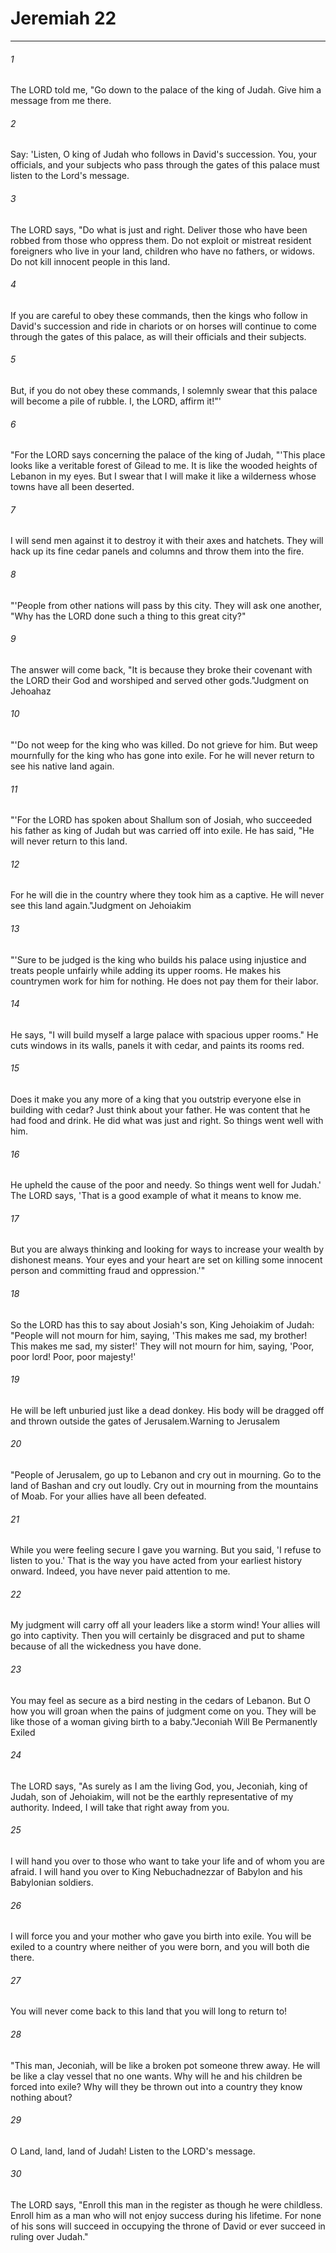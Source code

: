 # Jeremiah 22
***



###### 1 
The LORD told me, "Go down to the palace of the king of Judah. Give him a message from me there. 

###### 2 
Say: 'Listen, O king of Judah who follows in David's succession. You, your officials, and your subjects who pass through the gates of this palace must listen to the Lord's message. 

###### 3 
The LORD says, "Do what is just and right. Deliver those who have been robbed from those who oppress them. Do not exploit or mistreat resident foreigners who live in your land, children who have no fathers, or widows. Do not kill innocent people in this land. 

###### 4 
If you are careful to obey these commands, then the kings who follow in David's succession and ride in chariots or on horses will continue to come through the gates of this palace, as will their officials and their subjects. 

###### 5 
But, if you do not obey these commands, I solemnly swear that this palace will become a pile of rubble. I, the LORD, affirm it!"' 

###### 6 
"For the LORD says concerning the palace of the king of Judah, "'This place looks like a veritable forest of Gilead to me. It is like the wooded heights of Lebanon in my eyes. But I swear that I will make it like a wilderness whose towns have all been deserted. 

###### 7 
I will send men against it to destroy it with their axes and hatchets. They will hack up its fine cedar panels and columns and throw them into the fire. 

###### 8 
"'People from other nations will pass by this city. They will ask one another, "Why has the LORD done such a thing to this great city?" 

###### 9 
The answer will come back, "It is because they broke their covenant with the LORD their God and worshiped and served other gods."Judgment on Jehoahaz 

###### 10 
"'Do not weep for the king who was killed. Do not grieve for him. But weep mournfully for the king who has gone into exile. For he will never return to see his native land again. 

###### 11 
"'For the LORD has spoken about Shallum son of Josiah, who succeeded his father as king of Judah but was carried off into exile. He has said, "He will never return to this land. 

###### 12 
For he will die in the country where they took him as a captive. He will never see this land again."Judgment on Jehoiakim 

###### 13 
"'Sure to be judged is the king who builds his palace using injustice and treats people unfairly while adding its upper rooms. He makes his countrymen work for him for nothing. He does not pay them for their labor. 

###### 14 
He says, "I will build myself a large palace with spacious upper rooms." He cuts windows in its walls, panels it with cedar, and paints its rooms red. 

###### 15 
Does it make you any more of a king that you outstrip everyone else in building with cedar? Just think about your father. He was content that he had food and drink. He did what was just and right. So things went well with him. 

###### 16 
He upheld the cause of the poor and needy. So things went well for Judah.' The LORD says, 'That is a good example of what it means to know me. 

###### 17 
But you are always thinking and looking for ways to increase your wealth by dishonest means. Your eyes and your heart are set on killing some innocent person and committing fraud and oppression.'" 

###### 18 
So the LORD has this to say about Josiah's son, King Jehoiakim of Judah: "People will not mourn for him, saying, 'This makes me sad, my brother! This makes me sad, my sister!' They will not mourn for him, saying, 'Poor, poor lord! Poor, poor majesty!' 

###### 19 
He will be left unburied just like a dead donkey. His body will be dragged off and thrown outside the gates of Jerusalem.Warning to Jerusalem 

###### 20 
"People of Jerusalem, go up to Lebanon and cry out in mourning. Go to the land of Bashan and cry out loudly. Cry out in mourning from the mountains of Moab. For your allies have all been defeated. 

###### 21 
While you were feeling secure I gave you warning. But you said, 'I refuse to listen to you.' That is the way you have acted from your earliest history onward. Indeed, you have never paid attention to me. 

###### 22 
My judgment will carry off all your leaders like a storm wind! Your allies will go into captivity. Then you will certainly be disgraced and put to shame because of all the wickedness you have done. 

###### 23 
You may feel as secure as a bird nesting in the cedars of Lebanon. But O how you will groan when the pains of judgment come on you. They will be like those of a woman giving birth to a baby."Jeconiah Will Be Permanently Exiled 

###### 24 
The LORD says, "As surely as I am the living God, you, Jeconiah, king of Judah, son of Jehoiakim, will not be the earthly representative of my authority. Indeed, I will take that right away from you. 

###### 25 
I will hand you over to those who want to take your life and of whom you are afraid. I will hand you over to King Nebuchadnezzar of Babylon and his Babylonian soldiers. 

###### 26 
I will force you and your mother who gave you birth into exile. You will be exiled to a country where neither of you were born, and you will both die there. 

###### 27 
You will never come back to this land that you will long to return to! 

###### 28 
"This man, Jeconiah, will be like a broken pot someone threw away. He will be like a clay vessel that no one wants. Why will he and his children be forced into exile? Why will they be thrown out into a country they know nothing about? 

###### 29 
O Land, land, land of Judah! Listen to the LORD's message. 

###### 30 
The LORD says, "Enroll this man in the register as though he were childless. Enroll him as a man who will not enjoy success during his lifetime. For none of his sons will succeed in occupying the throne of David or ever succeed in ruling over Judah."
